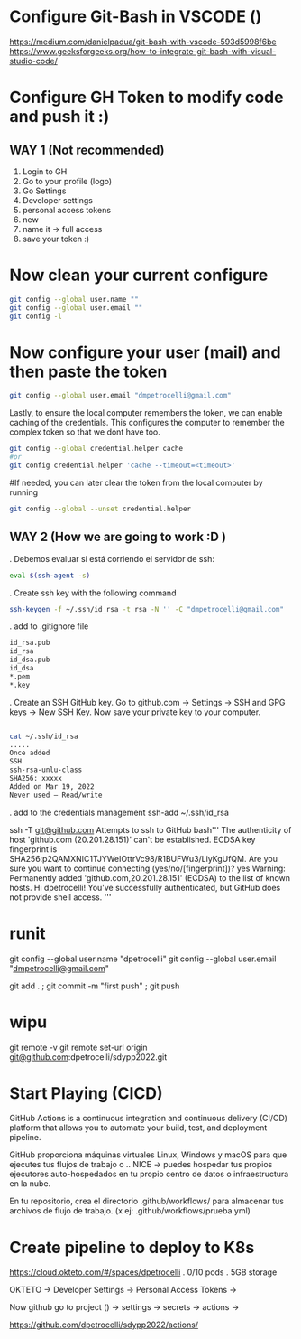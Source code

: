 # Configure Git-Bash in VSCODE ()

https://medium.com/danielpadua/git-bash-with-vscode-593d5998f6be
https://www.geeksforgeeks.org/how-to-integrate-git-bash-with-visual-studio-code/

# Configure GH Token to modify code and push it :)

## WAY 1 (Not recommended)
1. Login to GH 
2. Go to your profile (logo)
3. Go Settings
4. Developer settings
5. personal access tokens
6. new
7. name it -> full access
8. save your token :) 

# Now clean your current configure
```bash
git config --global user.name ""
git config --global user.email ""
git config -l
```
# Now configure your user (mail) and then paste the token
```bash
git config --global user.email "dmpetrocelli@gmail.com"
```

Lastly, to ensure the local computer remembers the token, we can enable caching of the credentials. This configures the computer to remember the complex token so that we dont have too.
```bash
git config --global credential.helper cache
#or 
git config credential.helper 'cache --timeout=<timeout>'
```
#If needed, you can later clear the token from the local computer by running
```bash
git config --global --unset credential.helper
```
## WAY 2 (How we are going to work :D )

. Debemos evaluar si está corriendo el servidor de ssh:
```bash
eval $(ssh-agent -s)
```

. Create ssh key with the following command
```bash
ssh-keygen -f ~/.ssh/id_rsa -t rsa -N '' -C "dmpetrocelli@gmail.com"
```

. add to .gitignore file
```bash
id_rsa.pub
id_rsa
id_dsa.pub
id_dsa
*.pem
*.key
```

. Create an SSH GitHub key. Go to github.com → Settings → SSH and GPG keys → New SSH Key. Now save your private key to your computer.
```bash

cat ~/.ssh/id_rsa
.....
Once added 
SSH
ssh-rsa-unlu-class
SHA256: xxxxx
Added on Mar 19, 2022
Never used — Read/write
```
. add to the credentials management
ssh-add ~/.ssh/id_rsa 

ssh -T git@github.com
Attempts to ssh to GitHub
bash'''
The authenticity of host 'github.com (20.201.28.151)' can't be established.
ECDSA key fingerprint is SHA256:p2QAMXNIC1TJYWeIOttrVc98/R1BUFWu3/LiyKgUfQM.
Are you sure you want to continue connecting (yes/no/[fingerprint])? yes
Warning: Permanently added 'github.com,20.201.28.151' (ECDSA) to the list of known hosts.
Hi dpetrocelli! You've successfully authenticated, but GitHub does not provide shell access.
'''
# runit
git config --global user.name "dpetrocelli"
git config --global user.email "dmpetrocelli@gmail.com"

git add . ; git commit -m "first push" ; git push



# wipu
git remote -v
git remote set-url origin git@github.com:dpetrocelli/sdypp2022.git

# Start Playing (CICD)
GitHub Actions is a continuous integration and continuous delivery (CI/CD) platform that allows you to automate your build, test, and deployment pipeline.

GitHub proporciona máquinas virtuales Linux, Windows y macOS para que ejecutes tus flujos de trabajo o ..
NICE ->  puedes hospedar tus propios ejecutores auto-hospedados en tu propio centro de datos o infraestructura en la nube.

En tu repositorio, crea el directorio .github/workflows/ para almacenar tus archivos de flujo de trabajo. (x ej: .github/workflows/prueba.yml)

# Create pipeline to deploy to K8s

https://cloud.okteto.com/#/spaces/dpetrocelli
. 0/10 pods
. 5GB storage

OKTETO -> Developer Settings -> Personal Access Tokens -> 

Now github go to project () -> settings ->  secrets -> actions -> 

https://github.com/dpetrocelli/sdypp2022/actions/